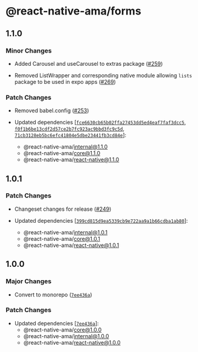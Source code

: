 # @react-native-ama/forms

## 1.1.0

### Minor Changes

- Added Carousel and useCarousel to extras package ([#259](https://github.com/FormidableLabs/react-native-ama/pull/259))

- Removed ListWrapper and corresponding native module allowing `lists` package to be used in expo apps ([#269](https://github.com/FormidableLabs/react-native-ama/pull/269))

### Patch Changes

- Removed babel.config ([#253](https://github.com/FormidableLabs/react-native-ama/pull/253))

- Updated dependencies [[`fce6630cb65b02ffa27453dd5ed4eaf7faf3dcc5`](https://github.com/FormidableLabs/react-native-ama/commit/fce6630cb65b02ffa27453dd5ed4eaf7faf3dcc5), [`f0f1b6be13cdf2d57ce2b7fc923ac9bbd3fc9c5d`](https://github.com/FormidableLabs/react-native-ama/commit/f0f1b6be13cdf2d57ce2b7fc923ac9bbd3fc9c5d), [`71cb3128eb5bc6efc41804e5dbe23441fb3cd84e`](https://github.com/FormidableLabs/react-native-ama/commit/71cb3128eb5bc6efc41804e5dbe23441fb3cd84e)]:
  - @react-native-ama/internal@1.1.0
  - @react-native-ama/core@1.1.0
  - @react-native-ama/react-native@1.1.0

## 1.0.1

### Patch Changes

- Changeset changes for release ([#249](https://github.com/FormidableLabs/react-native-ama/pull/249))

- Updated dependencies [[`399cd815d9ea5339cb9e722aa9a1b66cdba1ab80`](https://github.com/FormidableLabs/react-native-ama/commit/399cd815d9ea5339cb9e722aa9a1b66cdba1ab80)]:
  - @react-native-ama/internal@1.0.1
  - @react-native-ama/core@1.0.1
  - @react-native-ama/react-native@1.0.1

## 1.0.0

### Major Changes

- Convert to monorepo ([`7ee436a`](https://github.com/FormidableLabs/react-native-ama/commit/7ee436a6c6cce5b68ed265d434890e9c854b24e3))

### Patch Changes

- Updated dependencies [[`7ee436a`](https://github.com/FormidableLabs/react-native-ama/commit/7ee436a6c6cce5b68ed265d434890e9c854b24e3)]:
  - @react-native-ama/core@1.0.0
  - @react-native-ama/internal@1.0.0
  - @react-native-ama/react-native@1.0.0
